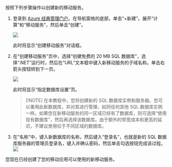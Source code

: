 

按照下列步骤操作以创建新的移动服务。

1.	登录到 [Azure 经典管理门户](https://manage.windowsazure.cn/)。在导航窗格的底部，单击“+新建”。展开“计算”和“移动服务”，然后单击“创建”。
    
    ![](./media/mobile-services-dotnet-backend-create-new-service/mobile-create.png)

    此时将显示“创建移动服务”对话框。

2.	在“创建移动服务”页中，选择“创建免费的 20 MB SQL 数据库”，选择“.NET”运行时，然后在“URL”文本框中键入新移动服务的子域名称。单击右箭头按钮转到下一页。

    ![](./media/mobile-services-dotnet-backend-create-new-service/mobile-create-page1.png)

       此时将显示“指定数据库设置”页。

    > [!NOTE] 在本教程中，您将创建新的 SQL 数据库实例和服务器。您可以重用此新数据库，并对其进行管理，如同任何其他 SQL 数据库实例一样。如果您在新移动服务的同一区域已经有了数据库，则可选择“使用现有数据库”，然后再选择该数据库。由于额外的带宽成本和更高的延迟，不建议使用位于不同区域的数据库。

3.	在“名称”中，键入新数据库的名称，然后键入“登录名”，也就是新的 SQL 数据库服务器的管理员登录名，键入并确认密码，然后单击勾选按钮完成该过程。
    ![](./media/mobile-services-dotnet-backend-create-new-service/mobile-create-page2.png)

您现在已经创建了您的移动应用可以使用的新移动服务。

<!---HONumber=Mooncake_0118_2016-->